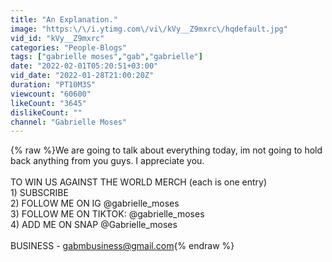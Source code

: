 ```yaml
---
title: "An Explanation."
image: "https:\/\/i.ytimg.com\/vi\/kVy__Z9mxrc\/hqdefault.jpg"
vid_id: "kVy__Z9mxrc"
categories: "People-Blogs"
tags: ["gabrielle moses","gab","gabrielle"]
date: "2022-02-01T05:20:51+03:00"
vid_date: "2022-01-28T21:00:20Z"
duration: "PT10M3S"
viewcount: "60600"
likeCount: "3645"
dislikeCount: ""
channel: "Gabrielle Moses"
---
```

{% raw %}We are going to talk about everything today, im not going to hold back anything from you guys. I appreciate you.<br /><br />TO WIN US AGAINST THE WORLD MERCH (each is one entry)<br />1) SUBSCRIBE<br />2) FOLLOW ME ON IG @gabrielle_moses<br />3) FOLLOW ME ON TIKTOK: @gabrielle_moses<br />4) ADD ME ON SNAP @Gabrielle_moses<br /><br />BUSINESS - gabmbusiness@gmail.com{% endraw %}
